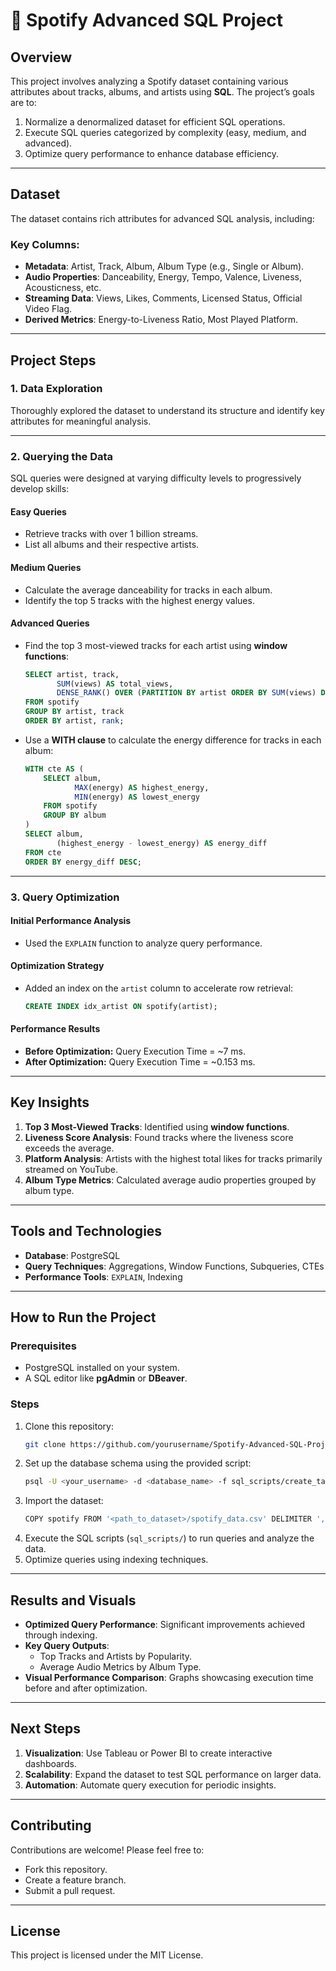 
# 🎵 Spotify Advanced SQL Project  

## Overview  
This project involves analyzing a Spotify dataset containing various attributes about tracks, albums, and artists using **SQL**. The project’s goals are to:  
1. Normalize a denormalized dataset for efficient SQL operations.  
2. Execute SQL queries categorized by complexity (easy, medium, and advanced).  
3. Optimize query performance to enhance database efficiency.  

---

## Dataset  
The dataset contains rich attributes for advanced SQL analysis, including:  

### Key Columns:  
- **Metadata**: Artist, Track, Album, Album Type (e.g., Single or Album).  
- **Audio Properties**: Danceability, Energy, Tempo, Valence, Liveness, Acousticness, etc.  
- **Streaming Data**: Views, Likes, Comments, Licensed Status, Official Video Flag.  
- **Derived Metrics**: Energy-to-Liveness Ratio, Most Played Platform.  

---

## Project Steps  

### 1. Data Exploration  
Thoroughly explored the dataset to understand its structure and identify key attributes for meaningful analysis.  

---

### 2. Querying the Data  
SQL queries were designed at varying difficulty levels to progressively develop skills:  

#### **Easy Queries**  
- Retrieve tracks with over 1 billion streams.  
- List all albums and their respective artists.  

#### **Medium Queries**  
- Calculate the average danceability for tracks in each album.  
- Identify the top 5 tracks with the highest energy values.  

#### **Advanced Queries**  
- Find the top 3 most-viewed tracks for each artist using **window functions**:  
    ```sql
    SELECT artist, track, 
           SUM(views) AS total_views,
           DENSE_RANK() OVER (PARTITION BY artist ORDER BY SUM(views) DESC) AS rank
    FROM spotify
    GROUP BY artist, track
    ORDER BY artist, rank;
    ```  
- Use a **WITH clause** to calculate the energy difference for tracks in each album:  
    ```sql
    WITH cte AS (
        SELECT album, 
               MAX(energy) AS highest_energy, 
               MIN(energy) AS lowest_energy
        FROM spotify
        GROUP BY album
    )
    SELECT album, 
           (highest_energy - lowest_energy) AS energy_diff
    FROM cte
    ORDER BY energy_diff DESC;
    ```  

---

### 3. Query Optimization  
#### **Initial Performance Analysis**  
- Used the `EXPLAIN` function to analyze query performance.  

#### **Optimization Strategy**  
- Added an index on the `artist` column to accelerate row retrieval:  
    ```sql
    CREATE INDEX idx_artist ON spotify(artist);
    ```  

#### **Performance Results**  
- **Before Optimization:** Query Execution Time = ~7 ms.  
- **After Optimization:** Query Execution Time = ~0.153 ms.  

---

## Key Insights  
1. **Top 3 Most-Viewed Tracks**: Identified using **window functions**.  
2. **Liveness Score Analysis**: Found tracks where the liveness score exceeds the average.  
3. **Platform Analysis**: Artists with the highest total likes for tracks primarily streamed on YouTube.  
4. **Album Type Metrics**: Calculated average audio properties grouped by album type.  

---

## Tools and Technologies  
- **Database**: PostgreSQL  
- **Query Techniques**: Aggregations, Window Functions, Subqueries, CTEs  
- **Performance Tools**: `EXPLAIN`, Indexing  

---

## How to Run the Project  

### Prerequisites  
- PostgreSQL installed on your system.  
- A SQL editor like **pgAdmin** or **DBeaver**.  

### Steps  
1. Clone this repository:  
    ```bash
    git clone https://github.com/yourusername/Spotify-Advanced-SQL-Project.git
    ```  
2. Set up the database schema using the provided script:  
    ```bash
    psql -U <your_username> -d <database_name> -f sql_scripts/create_tables.sql
    ```  
3. Import the dataset:  
    ```bash
    COPY spotify FROM '<path_to_dataset>/spotify_data.csv' DELIMITER ',' CSV HEADER;
    ```  
4. Execute the SQL scripts (`sql_scripts/`) to run queries and analyze the data.  
5. Optimize queries using indexing techniques.  

---

## Results and Visuals  
- **Optimized Query Performance**: Significant improvements achieved through indexing.  
- **Key Query Outputs**:  
    - Top Tracks and Artists by Popularity.  
    - Average Audio Metrics by Album Type.  
- **Visual Performance Comparison**: Graphs showcasing execution time before and after optimization.  

---

## Next Steps  
1. **Visualization**: Use Tableau or Power BI to create interactive dashboards.  
2. **Scalability**: Expand the dataset to test SQL performance on larger data.  
3. **Automation**: Automate query execution for periodic insights.  

---

## Contributing  
Contributions are welcome! Please feel free to:  
- Fork this repository.  
- Create a feature branch.  
- Submit a pull request.  

---

## License  
This project is licensed under the MIT License.  
